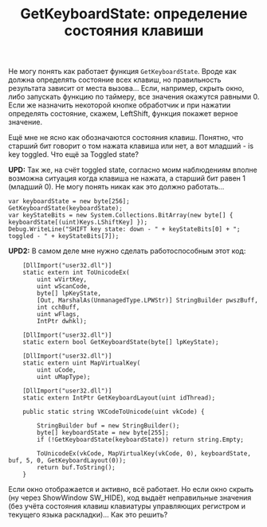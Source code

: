 ﻿---
title: "GetKeyboardState: определение состояния клавиши"
se.owner.user_id: 238013
se.owner.display_name: "D .Stark"
se.owner.link: "https://ru.stackoverflow.com/users/238013/d-stark"
se.link: "https://ru.stackoverflow.com/questions/767999/getkeyboardstate-%d0%be%d0%bf%d1%80%d0%b5%d0%b4%d0%b5%d0%bb%d0%b5%d0%bd%d0%b8%d0%b5-%d1%81%d0%be%d1%81%d1%82%d0%be%d1%8f%d0%bd%d0%b8%d1%8f-%d0%ba%d0%bb%d0%b0%d0%b2%d0%b8%d1%88%d0%b8"
se.question_id: 767999
se.post_type: question
se.score: 2
---
<p>Не могу понять как работает функция <code>GetKeyboardState</code>. Вроде как должна определять состояние всех клавиш, но правильность результата зависит от места вызова... Если, например, скрыть окно, либо запускать функцию по таймеру, все значения окажутся равными 0. Если же назначить некоторой кнопке обработчик и при нажатии определять состояние, скажем, LeftShift, функция покажет верное значение.</p>

<p>Ещё мне не ясно как обозначаются состояния клавиш. Понятно, что старший бит говорит о том нажата клавиша или нет, а вот младший - is key toggled. Что ещё за Toggled state?</p>

<p><strong>UPD:</strong> Так же, на счёт toggled state, согласно моим наблюдениям вполне возможна ситуация когда клавиша не нажата, а старший бит равен 1 (младший 0). Не могу понять никак как это должно работать...</p>

<pre><code>var keyboardState = new byte[256];
GetKeyboardState(keyboardState);
var keyStateBits = new System.Collections.BitArray(new byte[] { keyboardState[(uint)Keys.LShiftKey] });
Debug.WriteLine("SHIFT key state: down - " + keyStateBits[0] + "; toggled - " + keyStateBits[7]);
</code></pre>

<p><strong>UPD2:</strong> В самом деле мне нужно сделать работоспособным этот код:</p>

<pre><code>    [DllImport("user32.dll")]
    static extern int ToUnicodeEx(
        uint wVirtKey, 
        uint wScanCode, 
        byte[] lpKeyState, 
        [Out, MarshalAs(UnmanagedType.LPWStr)] StringBuilder pwszBuff, 
        int cchBuff, 
        uint wFlags, 
        IntPtr dwhkl);

    [DllImport("user32.dll")]
    static extern bool GetKeyboardState(byte[] lpKeyState);

    [DllImport("user32.dll")]
    static extern uint MapVirtualKey(
        uint uCode, 
        uint uMapType);

    [DllImport("user32.dll")]
    static extern IntPtr GetKeyboardLayout(uint idThread);

    public static string VKCodeToUnicode(uint vkCode) {

        StringBuilder buf = new StringBuilder();
        byte[] keyboardState = new byte[255];
        if (!GetKeyboardState(keyboardState)) return string.Empty;

        ToUnicodeEx(vkCode, MapVirtualKey(vkCode, 0), keyboardState, buf, 5, 0, GetKeyboardLayout(0));
        return buf.ToString();
    }
</code></pre>

<p>Если окно отображается и активно, всё работает. Но если окно скрыть (ну через ShowWindow SW_HIDE), код выдаёт неправильные значения (без учёта состояния клавиш клавиатуры управляющих регистром и текущего языка раскладки)... Как это решить?</p>
